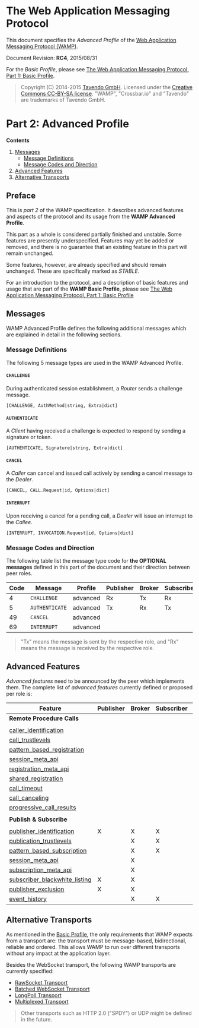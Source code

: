 # The Web Application Messaging Protocol

This document specifies the *Advanced Profile* of the [Web Application Messaging Protocol (WAMP)](http://wamp.ws/).

Document Revision: **RC4**, 2015/08/31

For the *Basic Profile*, please see [The Web Application Messaging Protocol, Part 1: Basic Profile](basic.md).

> Copyright (C) 2014-2015 [Tavendo GmbH](http://www.tavendo.com). Licensed under the [Creative Commons CC-BY-SA license](http://creativecommons.org/licenses/by-sa/3.0/). "WAMP", "Crossbar.io" and "Tavendo" are trademarks of Tavendo GmbH.


# Part 2: Advanced Profile

**Contents**

1. [Messages](#messages)
    * [Message Definitions](#message-definitions)
    * [Message Codes and Direction](#message-codes-and-direction)
2. [Advanced Features](#advanced-features)
3. [Alternative Transports](#alternative-transports)


## Preface

This is *part 2* of the WAMP specification. It describes advanced features and aspects of the protocol and its usage from the **WAMP Advanced Profile**.

This part as a whole is considered partially finished and unstable. Some features are presently underspecified. Features may yet be added or removed, and there is no guarantee that an existing feature in this part will remain unchanged.

Some features, however, are already specified and should remain unchanged. These are specifically marked as *STABLE*.

For an introduction to the protocol, and a description of basic features and usage that are part of the **WAMP Basic Profile**, please see [The Web Application Messaging Protocol, Part 1: Basic Profile](basic.md)


## Messages

WAMP Advanced Profile defines the following additional messages which are explained in detail in the following sections.

### Message Definitions

The following 5 message types are used in the WAMP Advanced Profile.

#### `CHALLENGE`

During authenticated session establishment, a *Router* sends a challenge message.

    [CHALLENGE, AuthMethod|string, Extra|dict]

#### `AUTHENTICATE`

A *Client* having received a challenge is expected to respond by sending a signature or token.

    [AUTHENTICATE, Signature|string, Extra|dict]

#### `CANCEL`

A *Caller* can cancel and issued call actively by sending a cancel message to the *Dealer*.

    [CANCEL, CALL.Request|id, Options|dict]

#### `INTERRUPT`

Upon receiving a cancel for a pending call, a *Dealer* will issue an interrupt to the *Callee*.

    [INTERRUPT, INVOCATION.Request|id, Options|dict]


### Message Codes and Direction

The following table list the message type code for **the OPTIONAL messages** defined in this part of the document and their direction between peer roles.

| Code | Message        |  Profile |  Publisher  |  Broker  |  Subscriber  |  Caller  |  Dealer  |  Callee  |
|------|----------------|----------|-------------|----------|--------------|----------|----------|----------|
|  4   | `CHALLENGE`    | advanced | Rx          | Tx       | Rx           | Rx       | Tx       | Rx       |
|  5   | `AUTHENTICATE` | advanced | Tx          | Rx       | Tx           | Tx       | Rx       | Tx       |
| 49   | `CANCEL`       | advanced |             |          |              | Tx       | Rx       |          |
| 69   | `INTERRUPT`    | advanced |             |          |              |          | Tx       | Rx       |

> "Tx" means the message is sent by the respective role, and "Rx" means the message is received by the respective role.


## Advanced Features

*Advanced features* need to be announced by the peer which implements them. The complete list of *advanced features* currently defined or proposed per role is:

| Feature                                                                    |  Publisher  |  Broker  |  Subscriber  |  Caller  |  Dealer  |  Callee  |
|----------------------------------------------------------------------------|-------------|----------|--------------|----------|----------|----------|
| **Remote Procedure Calls**                                                 |             |          |              |          |          |          |
|                                                                            |             |          |              |          |          |          |
| [caller_identification](advanced/caller-identification.md)                 |             |          |              | X        | X        | X        |
| [call_trustlevels](advanced/call-trustlevels.md)                           |             |          |              |          | X        | X        |
| [pattern_based_registration](advanced/pattern-based-registration.md)       |             |          |              |          | X        | X        |
| [session_meta_api](advanced/session-meta-api.md)                           |             |          |              |          | X        |          |
| [registration_meta_api](advanced/registration-meta-api.md)                 |             |          |              |          | X        |          |
| [shared_registration](advanced/shared-registration.md)                     |             |          |              |          | X        | X        |
| [call_timeout](advanced/call-timeout.md)                                   |             |          |              | X        | X        | X        |
| [call_canceling](advanced/call-canceling.md)                               |             |          |              | X        | X        | X        |
| [progressive_call_results](advanced/progressive-call-results.md)           |             |          |              | X        | X        | X        |
|                                                                            |             |          |              |          |          |          |
| **Publish & Subscribe**                                                    |             |          |              |          |          |          |
|                                                                            |             |          |              |          |          |          |
| [publisher_identification](advanced/publisher-identification.md)           | X           | X        | X            |          |          |          |
| [publication_trustlevels](advanced/publication-trustlevels.md)             |             | X        | X            |          |          |          |
| [pattern_based_subscription](advanced/pattern-based-subsription.md)        |             | X        | X            |          |          |          |
| [session_meta_api](advanced/session-meta-api.md)                           |             | X        |              |          |          |          |
| [subscription_meta_api](advanced/subscription-meta-api.md)                 |             | X        |              |          |          |          |
| [subscriber_blackwhite_listing](advanced/subscriber-blackwhite-listing.md) | X           | X        |              |          |          |          |
| [publisher_exclusion](advanced/publisher-exclusion.md)                     | X           | X        |              |          |          |          |
| [event_history](advanced/event-history.md)                                 |             | X        | X            |          |          |          |


## Alternative Transports

As mentioned in the [Basic Profile](basic.md), the only requirements that WAMP expects from a transport are: the transport must be message-based, bidirectional, reliable and ordered. This allows WAMP to run over different transports without any impact at the application layer.

Besides the WebSocket transport, the following WAMP transports are currently specified:

* [RawSocket Transport](advanced/rawsocket-transport.md)
* [Batched WebSocket Transport](advanced/batched-websocket-transport.md)
* [LongPoll Transport](advanced/longpoll-transport.md)
* [Multiplexed Transport](advanced/multiplexed-transport.md)

> Other transports such as HTTP 2.0 ("SPDY") or UDP might be defined in the future.
